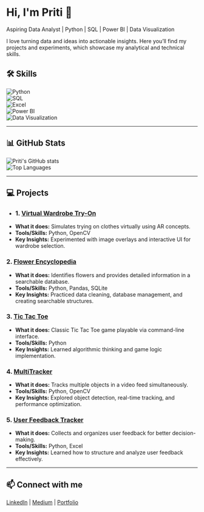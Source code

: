 # Hi, I'm Priti 👋  
Aspiring Data Analyst | Python | SQL | Power BI | Data Visualization  

I love turning data and ideas into actionable insights. Here you’ll find my projects and experiments, which showcase my analytical and technical skills.


## 🛠️ Skills

![Python](https://img.shields.io/badge/Python-3776AB?style=for-the-badge&logo=python&logoColor=white)  
![SQL](https://img.shields.io/badge/SQL-00758F?style=for-the-badge&logo=postgresql&logoColor=white)  
![Excel](https://img.shields.io/badge/Excel-217346?style=for-the-badge&logo=microsoft-excel&logoColor=white)  
![Power BI](https://img.shields.io/badge/Power%20BI-F2C811?style=for-the-badge&logo=powerbi&logoColor=black)  
![Data Visualization](https://img.shields.io/badge/Data%20Viz-FF6F61?style=for-the-badge)

---

## 📊 GitHub Stats

![Priti's GitHub stats](https://github-readme-stats.vercel.app/api?username=Jerryhatescode&show_icons=true&theme=radical)  
![Top Languages](https://github-readme-stats.vercel.app/api/top-langs/?username=Jerryhatescode&layout=compact&theme=radical)

---

## 💻 Projects

- ### 1. [Virtual Wardrobe Try-On](https://github.com/Jerryhatescode/virtual-wardrobe-try-on)
- **What it does:** Simulates trying on clothes virtually using AR concepts.  
- **Tools/Skills:** Python, OpenCV  
- **Key Insights:** Experimented with image overlays and interactive UI for wardrobe selection.

### 2. [Flower Encyclopedia](https://github.com/Jerryhatescode/flower-encyclopedia)
- **What it does:** Identifies flowers and provides detailed information in a searchable database.  
- **Tools/Skills:** Python, Pandas, SQLite  
- **Key Insights:** Practiced data cleaning, database management, and creating searchable structures.

### 3. [Tic Tac Toe](https://github.com/Jerryhatescode/ti-tac-toe)
- **What it does:** Classic Tic Tac Toe game playable via command-line interface.  
- **Tools/Skills:** Python  
- **Key Insights:** Learned algorithmic thinking and game logic implementation.

### 4. [MultiTracker](https://github.com/Jerryhatescode/multitracker)
- **What it does:** Tracks multiple objects in a video feed simultaneously.  
- **Tools/Skills:** Python, OpenCV  
- **Key Insights:** Explored object detection, real-time tracking, and performance optimization.

### 5. [User Feedback Tracker](https://github.com/Jerryhatescode/user-feedback-tracker)
- **What it does:** Collects and organizes user feedback for better decision-making.  
- **Tools/Skills:** Python, Excel  
- **Key Insights:** Learned how to structure and analyze user feedback effectively.

---

## 📫 Connect with me

[LinkedIn](www.linkedin.com/in/priti-pandey-11a7a9351) | [Medium](https://medium.com/@JerryCS) | [Portfolio](https://Jerryhatescode.github.io/)
